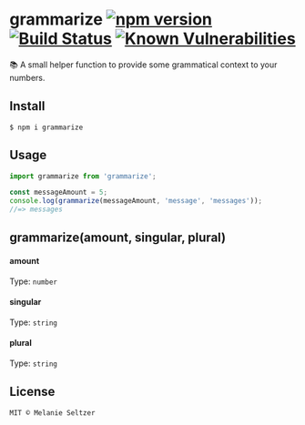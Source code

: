 # grammarize [![npm version](https://badge.fury.io/js/grammarize.svg)](https://badge.fury.io/js/grammarize) [![Build Status](https://travis-ci.org/melanieseltzer/grammarize.svg?branch=master)](https://travis-ci.org/melanieseltzer/grammarize) [![Known Vulnerabilities](https://snyk.io/test/github/melanieseltzer/grammarize/badge.svg)](https://snyk.io/test/github/melanieseltzer/grammarize)

:books: A small helper function to provide some grammatical context to your numbers.

## Install

```
$ npm i grammarize
```

## Usage

```js
import grammarize from 'grammarize';

const messageAmount = 5;
console.log(grammarize(messageAmount, 'message', 'messages'));
//=> messages
```

## grammarize(amount, singular, plural)

#### amount

Type: `number`

#### singular

Type: `string`

#### plural

Type: `string`

## License

```
MIT © Melanie Seltzer
```